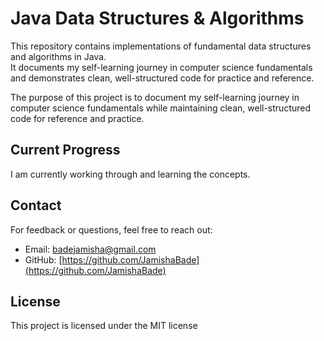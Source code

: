 # Java Data Structures & Algorithms

This repository contains implementations of fundamental data structures and algorithms in Java.  
It documents my self-learning journey in computer science fundamentals and demonstrates clean, well-structured code for practice and reference.

The purpose of this project is to document my self-learning journey in computer science fundamentals while maintaining clean, well-structured code for reference and practice.

## Current Progress

I am currently working through and learning the concepts.

## Contact

For feedback or questions, feel free to reach out:

- Email: badejamisha@gmail.com
- GitHub: [https://github.com/JamishaBade](https://github.com/JamishaBade)

## License

This project is licensed under the MIT license
